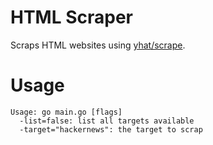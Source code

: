 HTML Scraper
============
Scraps HTML websites using [yhat/scrape](https://github.com/yhat/scrape).

Usage
=====
```
Usage: go main.go [flags]
  -list=false: list all targets available
  -target="hackernews": the target to scrap
```
